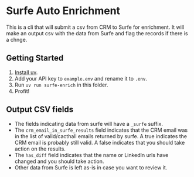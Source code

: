 # Surfe Auto Enrichment

This is a cli that will submit a csv from CRM to Surfe for enrichment.
It will make an output csv with the data from Surfe and flag the records if there is a chnge.

## Getting Started

1. [Install uv](https://docs.astral.sh/uv/getting-started/installation/).
2. Add your API key to `example.env` and rename it to `.env`.
3. Run `uv run surfe-enrich` in this folder.
4. Profit!

## Output CSV fields

- The fields indicating data from surfe will have a `_surfe` suffix.
- The `crm_email_in_surfe_results` field indicates that the CRM email was in the list of valid/cacthall emails returned by surfe.
A true indicates the CRM email is probably still valid. A false indicates that you should take action on the results.
- The `has_diff` field indicates that the name or LinkedIn urls have changed and you should take action.
- Other data from Surfe is left as-is in case you want to review it.